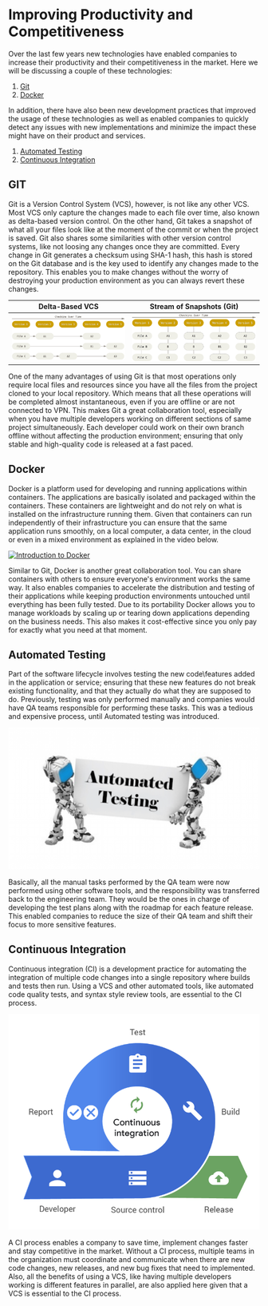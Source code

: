 # Improving Productivity and Competitiveness

Over the last few years new technologies have enabled companies to increase their productivity and their competitiveness in the market. Here we will  be discussing a couple of these technologies:

1. [Git](#git)
2. [Docker](#docker)

In addition, there have also been new development practices that improved the usage of these technologies as well as enabled companies to quickly detect any issues with new implementations and minimize the impact these might have on their product and services.

1. [Automated Testing](#automated-testing)
2. [Continuous Integration](#continuous-integration)

## GIT
Git is a Version Control System (VCS), however, is not like any other VCS. Most VCS only capture the changes made to each file over time, also known as delta-based version control. On the other hand, Git takes a snapshot of what all your files look like at the moment of the commit or when the project is saved. Git also shares some similarities with other version control systems, like not loosing any changes once they are committed. Every change in Git generates a checksum using SHA-1 hash, this hash is stored on the Git database and is the key used to identify any changes made to the repository. This enables you to make changes without the worry of destroying your production environment as you can always revert these changes.

**Delta-Based VCS** |   **Stream of Snapshots (Git)**
----    |   ----
![Delta-Based](/Images/delta-based.png) |   ![Snapshots](/Images/git-snapshots.png)    


One of the many advantages of using Git is that most operations only require local files and resources since you have all the files from the project cloned to your local repository. Which means that all these operations will be completed almost instantaneous, even if you are offline or are not connected to VPN. This makes Git a great collaboration tool, especially when you have multiple developers working on different sections of same project simultaneously. Each developer could work on their own branch offline without affecting the production environment; ensuring that only stable and high-quality code is released at a fast paced.

## Docker
Docker is a platform used for developing and running applications within containers. The applications are basically isolated and packaged within the containers. These containers are lightweight and do not rely on what is installed on the infrastructure running them. Given that containers can run independently of their infrastructure you can ensure that the same application runs smoothly, on a local computer, a data center, in the cloud or even in a mixed environment as explained in the video below. 

[![Introduction to Docker](http://img.youtube.com/vi/Q5POuMHxW-0/0.jpg)](http://www.youtube.com/watch?v=Q5POuMHxW-0 "Introduction to Docker")

Similar to Git, Docker is another great collaboration tool. You can share containers with others to ensure everyone's environment works the same way. It also enables companies to accelerate the distribution and testing of their applications while keeping production environments untouched until everything has been fully tested. Due to its portability Docker allows you to manage workloads by scaling up or tearing down applications depending on the business needs. This also makes it cost-effective since you only pay for exactly what you need at that moment. 

## Automated Testing
Part of the software lifecycle involves testing the new code\features added in the application or service; ensuring that these new features do not break existing functionality, and that they actually do what they are supposed to do. Previously, testing was only performed manually and companies would have QA teams responsible for performing these tasks. This was a tedious and expensive process, until Automated testing was introduced.

![Automated Testing](/Images/automated-testing.png)

Basically, all the manual tasks performed by the QA team were now performed using other software tools, and the responsibility was transferred back to the engineering team. They would be the ones in charge of developing the test plans along with the roadmap for each feature release. This enabled companies to reduce the size of their QA team and shift their focus to more sensitive features.

## Continuous Integration
Continuous integration (CI) is a development practice for automating the integration  of multiple code changes into a single repository where builds and tests then run. Using a VCS and other automated tools, like automated code quality tests, and syntax style review tools, are essential to the CI process.

![Continuous Integration](/Images/continuous-integration.png)

A CI process enables a company to save time, implement changes faster and stay competitive in the market. Without a CI process, multiple teams in the organization must coordinate and communicate when there are new code changes, new releases, and new bug fixes that need to implemented. Also, all the benefits of using a VCS, like having multiple developers working is different features in parallel, are also applied here given that a VCS is essential to the CI process.

